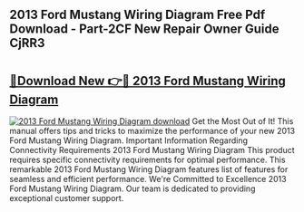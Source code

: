 ## 2013 Ford Mustang Wiring Diagram Free Pdf Download - Part-2CF New Repair Owner Guide CjRR3

# <h2><a href="http://dfknlc.blite.top/?on=2013+Ford+Mustang+Wiring+Diagram">🔗Download New 👉🔴 2013 Ford Mustang Wiring Diagram</a></h2>

[![2013 Ford Mustang Wiring Diagram download](https://i.imgur.com/lujVjoI.png)](http://dfknlc.blite.top/?on=2013+Ford+Mustang+Wiring+Diagram)
Get the Most Out of It! This manual offers tips and tricks to maximize the performance of your new 2013 Ford Mustang Wiring Diagram. Important Information Regarding Connectivity Requirements 2013 Ford Mustang Wiring Diagram This product requires specific connectivity requirements for optimal performance. This remarkable 2013 Ford Mustang Wiring Diagram features list of features for seamless and efficient performance. We're Committed to Excellence 2013 Ford Mustang Wiring Diagram. Our team is dedicated to providing exceptional customer support.
